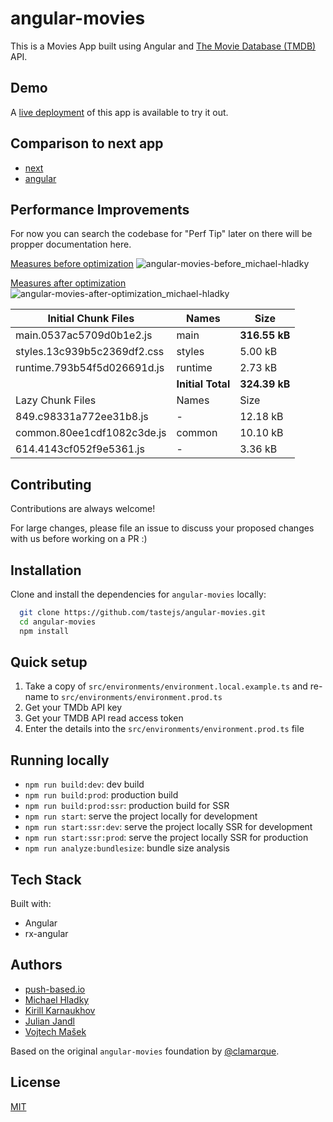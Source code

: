 # angular-movies

This is a Movies App built using Angular and [The Movie Database (TMDB)](https://www.themoviedb.org/) API. 

## Demo

A [live deployment](https://angular-movies-a12d3.web.app/movies/popular) of this app is available to try it out.

## Comparison to next app

- [next](https://lighthouse-metrics.com/one-time-tests/61299c3173820a000836ac3b)
- [angular](https://lighthouse-metrics.com/one-time-tests/61299973401f0d0009349b33)

## Performance Improvements

For now you can search the codebase for "Perf Tip" later on there will be propper documentation here.


[Measures before optimization](https://lighthouse-metrics.com/one-time-tests/616db7e91cff420008f70364)
![angular-movies-before_michael-hladky](https://user-images.githubusercontent.com/10064416/137785051-1cf9f63a-e803-4d92-a952-c327b7628530.PNG)


[Measures after optimization](https://lighthouse-metrics.com/checks/6a888a17-b17b-46a6-abc9-e605b73a530c/runs/503701ad-36aa-43ad-8de3-cb40e775c770)
![angular-movies-after-optimization_michael-hladky](https://user-images.githubusercontent.com/10064416/146446241-ad9eeed4-b0a4-44a2-a88e-4ea7c97e1acf.PNG)

| Initial Chunk Files           | Names         |      Size |
| ---                           | ---           | ---       |
| main.0537ac5709d0b1e2.js      | main          | **316.55 kB** |
| styles.13c939b5c2369df2.css   | styles        |   5.00 kB |
| runtime.793b54f5d026691d.js   | runtime       |   2.73 kB |
|                               | **Initial Total** | **324.39 kB** |
| Lazy Chunk Files              | Names         |      Size |
| 849.c98331a772ee31b8.js       | -             |  12.18 kB |
| common.80ee1cdf1082c3de.js    | common        |  10.10 kB |
| 614.4143cf052f9e5361.js       | -             |   3.36 kB |

## Contributing

Contributions are always welcome! 

For large changes, please file an issue to discuss your proposed changes with us before working on a PR :)

## Installation 

Clone and install the dependencies for `angular-movies` locally:

```bash 
  git clone https://github.com/tastejs/angular-movies.git
  cd angular-movies 
  npm install
```

## Quick setup

1. Take a copy of `src/environments/environment.local.example.ts` and re-name to `src/environments/environment.prod.ts` 
2. Get your TMDb API key
3. Get your TMDB API read access token
4. Enter the details into the `src/environments/environment.prod.ts` file
    
## Running locally

* `npm run build:dev`: dev build
* `npm run build:prod`: production build
* `npm run build:prod:ssr`: production build for SSR
* `npm run start`: serve the project locally for development
* `npm run start:ssr:dev`: serve the project locally SSR for development
* `npm run start:ssr:prod`: serve the project locally SSR for production
* `npm run analyze:bundlesize`: bundle size analysis 

## Tech Stack

Built with: 

* Angular
* rx-angular
  
## Authors

- [push-based.io](https://push-based.io)
- [Michael Hladky](https://github.com/BioPhoton)
- [Kirill Karnaukhov](https://github.com/Karnaukhov-kh)
- [Julian Jandl](https://github.com/HoebbelsB)
- [Vojtech Mašek](https://github.com/vmasek)


Based on the original `angular-movies` foundation by [@clamarque](https://github.com/clamarque/angular-movies).
   
## License

[MIT](https://choosealicense.com/licenses/mit/)
